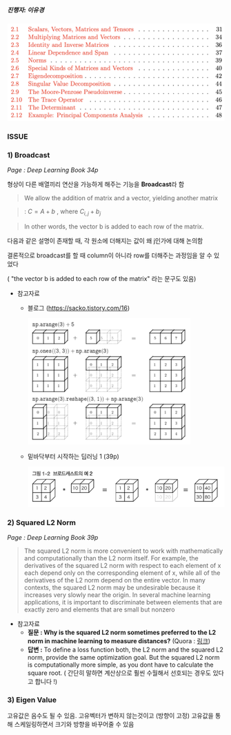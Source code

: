##### 진행자: 이유경 

<img src="./images/2.1.png" style="zoom:50%;" />

### ISSUE

### 1) Broadcast

*Page : Deep Learning Book 34p*

형상이 다른 배열끼리 연산을 가능하게 해주는 기능을 **Broadcast**라 함

> We allow the addition of matrix and a vector, yielding another matrix

> : $C = A+b$     , where  $C_{i,j} + b_j$

> In other words, the vector b is added to each row of the matrix.

다음과 같은 설명이 존재할 때, 각 원소에 더해지는 값이 왜 j인가에 대해 논의함

결론적으로 broadcast를 할 때 column이 아니라 row를 더해주는 과정임을 알 수 있었다

( "the vector b is added to each row of the matrix" 라는 문구도 있음)

- 참고자료

  - 블로그 (https://sacko.tistory.com/16)

    <img src="./images/2.2.png" style="zoom:67%;" />

  - 밑바닥부터 시작하는 딥러닝 1 (39p)

    <img src="./images/2.3.png" style="zoom:80%;" />

### 2) Squared L2 Norm

*Page : Deep Learning Book 39p*

> The squared L2 norm is more convenient to work with mathematically and computationally than the L2 norm itself. For example, the derivatives of the squared L2 norm with respect to each element of x each depend only on the corresponding element of x, while all of the derivatives of the L2 norm depend on the entire vector. In many contexts, the squared L2 norm may be undesirable because it increases very slowly near the origin. In several machine learning applications, it is important to discriminate between elements that are exactly zero and elements that are small but nonzero

- 참고자료
  - **질문 : Why is the squared L2 norm sometimes preferred to the L2 norm in machine learning to measure distances?** (Quora : [링크](https://www.quora.com/Why-is-the-squared-L2-norm-sometimes-preferred-to-the-L2-norm-in-machine-learning-to-measure-distances))
  - **답변 :** To define a loss function both, the L2 norm and the squared L2 norm, provide the same optimization goal. But the squared L2 norm is computationally more simple, as you dont have to calculate the square root. ( 간단히 말하면 계산상으로 훨씬 수월해서 선호되는 경우도 있다고 합니다 !)

### 3) Eigen Value

고유값은 음수도 될 수 있음. 고유벡터가 변하지 않는것이고 (방향이 고정) 고유값을 통해 스케일링하면서 크기와 방향을 바꾸어줄 수 있음